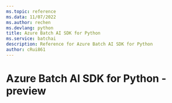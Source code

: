 ```yaml
---
ms.topic: reference
ms.data: 11/07/2022
ms.author: rechen
ms.devlang: python
title: Azure Batch AI SDK for Python
ms.service: batchai
description: Reference for Azure Batch AI SDK for Python
author: cRui861
---
```

# Azure Batch AI SDK for Python - preview